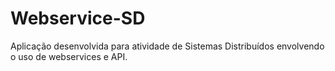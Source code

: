 # Webservice-SD
Aplicação desenvolvida para atividade de Sistemas Distribuídos envolvendo o uso de webservices e API. 
